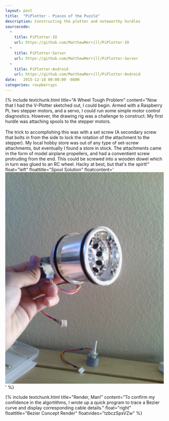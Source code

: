 ```yaml
---
layout: post
title:  "PiPlotter - Pieces of the Puzzle"
description: Constructing the plotter and noteworthy hurdles
sourcecode: 
  -
    title: PiPlotter-IO
    url: https://github.com/MatthewMerrill/PiPlotter-IO
  -
    title: PiPlotter-Server
    url: https://github.com/MatthewMerrill/PiPlotter-Server
  -
    title: PiPlotter-Android
    url: https://github.com/MatthewMerrill/PiPlotter-Android
date:   2015-12-18 00:00:00 -0800
categories: raspberrypi
---
```


<section id="main-content">

{% include textchunk.html title="A Wheel Tough Problem" content="Now that I had the V-Plotter sketched out, I could begin. Armed with a Raspberry Pi, two stepper motors, and a servo, I could run some simple motor control diagnostics. However, the drawing rig was a challenge to construct. My first hurdle was attaching spools to the stepper motors.<br><br>The trick to accomplishing this was with a set screw (A secondary screw that bolts in from the side to lock the rotation of the attachment to the stepper). My local hobby store was out of any type of set-screw attachments, but eventually I found a store in stock. The attachments came in the form of model airplane propellers, and had a conventient screw protruding from the end. This could be screwed into a wooden dowel which in turn was glued to an RC wheel. Hacky at best, but that's the spirit!" float="left" floattitle="Spool Solution" floatcontent='<img src="/images/raspberrypi/piplotter/spool.jpg">' %}

{% include textchunk.html title="Render, Man!" content="To confirm my confidence in the algortithms, I wrote up a quick program to trace a Bezier curve and display corresponding cable details." float="right" floattitle="Bezier Concept Render" floatvideo="tzbczSpsVZw"	%}

</section>